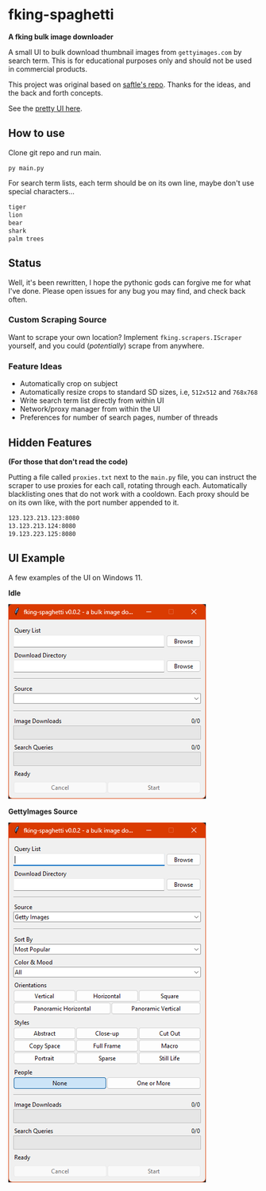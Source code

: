 # fking-spaghetti
**A fking bulk image downloader**

A small UI to bulk download thumbnail images from `gettyimages.com` by search term. This is for educational purposes only 
and should not be used in commercial products.

This project was original based on [saftle's repo](https://github.com/saftle/getty_images_thumbnail_scraper).
Thanks for the ideas, and the back and forth concepts.

See the [pretty UI here](#ui-example).

## How to use
Clone git repo and run main.
```commandline
py main.py
```

For search term lists, each term should be on its own line, maybe don't use special characters...
```text
tiger
lion
bear
shark
palm trees
```

## Status
Well, it's been rewritten, I hope the pythonic gods can forgive me for what I've done. 
Please open issues for any bug you may find, and check back often.

### Custom Scraping Source
Want to scrape your own location? Implement `fking.scrapers.IScraper` yourself, and you could (*potentially*) scrape
from anywhere.

### Feature Ideas

- Automatically crop on subject
- Automatically resize crops to standard SD sizes, i.e, `512x512` and `768x768`
- Write search term list directly from within UI
- Network/proxy manager from within the UI
- Preferences for number of search pages, number of threads

## Hidden Features
**(For those that don't read the code)**

Putting a file called `proxies.txt` next to the `main.py` file, you can instruct the scraper to use
proxies for each call, rotating through each. Automatically blacklisting ones that do not work with a cooldown.
Each proxy should be on its own like, with the port number appended to it.

```text
123.123.213.123:8080
13.123.213.124:8080
19.123.223.125:8080
```

## UI Example
A few examples of the UI on Windows 11.

**Idle**

![A preview image of the UI](/.github/ui-1.png)


**GettyImages Source**

![A preview image of the UI busy](/.github/ui-2.png)